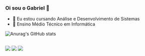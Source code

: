 ### Oi sou o Gabriel 👋

- 🔭 Eu estou cursando Análise e Desenvolvimento de Sistemas
- 📖 Ensino Médio Técnico em Informática

![Anurag's GitHub stats](https://github-readme-stats.vercel.app/api?username=gapatelli&show_icons=true&bg_color=00000000)

  ##
 
<div> 
  
  <a href="https://instagram.com/gapatelli" target="_blank"><img src="https://img.shields.io/badge/-Instagram-%23E4405F?style=for-the-badge&logo=instagram&logoColor=white" target="_blank"></a>
  <a href = "mailto:gaah2606@gmail.com"><img src="https://img.shields.io/badge/-Gmail-%23333?style=for-the-badge&logo=gmail&logoColor=white" target="_blank"></a>
  <a href="https://www.linkedin.com/in/gabriel-patelli-54970b202/" target="_blank"><img src="https://img.shields.io/badge/-LinkedIn-%230077B5?style=for-the-badge&logo=linkedin&logoColor=white" target="_blank"></a> 
  
</div>

